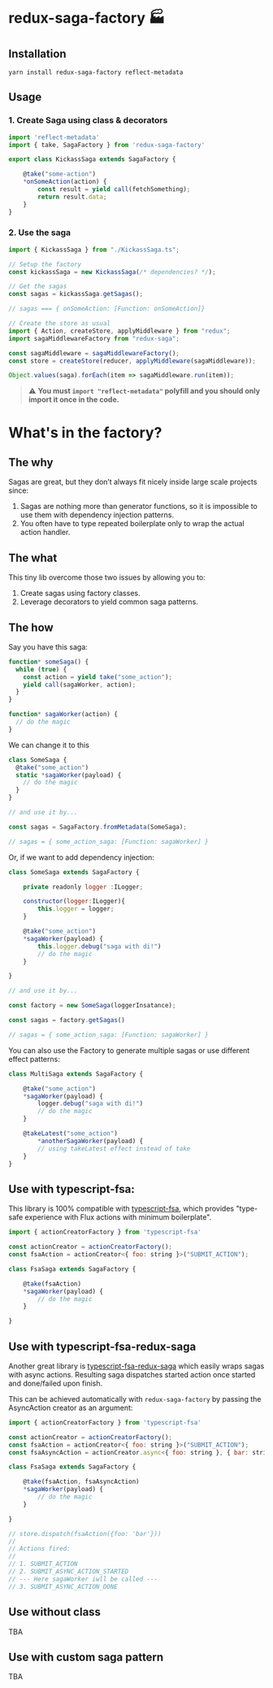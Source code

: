 # redux-saga-factory 🏭

## Installation

```
yarn install redux-saga-factory reflect-metadata
```

## Usage

### 1. Create Saga using class & decorators

```js
import 'reflect-metadata'
import { take, SagaFactory } from 'redux-saga-factory'

export class KickassSaga extends SagaFactory {

    @take("some-action")
    *onSomeAction(action) {
        const result = yield call(fetchSomething);
        return result.data;
    }
}
```

### 2. Use the saga

```js
import { KickassSaga } from "./KickassSaga.ts";

// Setup the factory 
const kickassSaga = new KickassSaga(/* dependencies? */);

// Get the sagas
const sagas = kickassSaga.getSagas();

// sagas === { onSomeAction: [Function: onSomeAction]}

// Create the store as usual
import { Action, createStore, applyMiddleware } from "redux";
import sagaMiddlewareFactory from "redux-saga";

const sagaMiddleware = sagaMiddlewareFactory();
const store = createStore(reducer, applyMiddleware(sagaMiddleware));

Object.values(saga).forEach(item => sagaMiddleware.run(item));
```

> ⚠️ **You must `import "reflect-metadata"` polyfill  and you should only import it once in the code.**

# What's in the factory?

## The why

Sagas are great, but they don’t always fit nicely inside large scale projects since:

1.  Sagas are nothing more than generator functions, so it is impossible to use them with dependency injection patterns.
2.  You often have to type repeated boilerplate only to wrap the actual action handler.

## The what

This tiny lib overcome those two issues by allowing you to:

1.  Create sagas using factory classes.
2.  Leverage decorators to yield common saga patterns.

## The how

Say you have this saga:

```js
function* someSaga() {
  while (true) {
    const action = yield take("some_action");
    yield call(sagaWorker, action);
  }
}

function* sagaWorker(action) {
  // do the magic
}
```

We can change it to this

```js
class SomeSaga {
  @take("some_action")
  static *sagaWorker(payload) {
    // do the magic
  }
}

// and use it by...

const sagas = SagaFactory.fromMetadata(SomeSaga);

// sagas = { some_action_saga: [Function: sagaWorker] }
```

Or, if we want to add dependency injection:

```js
class SomeSaga extends SagaFactory {

	private readonly logger :ILogger;

	constructor(logger:ILogger){
		this.logger = logger;
	}

	@take("some_action")
	*sagaWorker(payload) {
		this.logger.debug("saga with di!")
		// do the magic
	}

}

// and use it by...

const factory = new SomeSaga(loggerInsatance);

const sagas = factory.getSagas()

// sagas = { some_action_saga: [Function: sagaWorker] }
```

You can also use the Factory to generate multiple sagas or use different effect patterns:

```js
class MultiSaga extends SagaFactory {

	@take("some_action")
	*sagaWorker(payload) {
		logger.debug("saga with di!")
		// do the magic
	}

	@takeLatest("some_action")
        *anotherSagaWorker(payload) {
		// using takeLatest effect instead of take
	}
}
```

## Use with typescript-fsa:

This library is 100% compatible with [typescript-fsa](https://www.npmjs.com/package/typescript-fsa), which provides "type-safe experience with Flux actions with minimum boilerplate".

```js
import { actionCreatorFactory } from 'typescript-fsa'

const actionCreator = actionCreatorFactory();
const fsaAction = actionCreator<{ foo: string }>("SUBMIT_ACTION");

class FsaSaga extends SagaFactory {

	@take(fsaAction)
	*sagaWorker(payload) {
		// do the magic
	}

}
```

## Use with typescript-fsa-redux-saga

Another great library is [typescript-fsa-redux-saga](https://github.com/aikoven/typescript-fsa-redux-saga) which easily wraps sagas with async actions. Resulting saga dispatches started action once started and done/failed upon finish.

This can be achieved automatically with `redux-saga-factory` by passing the AsyncAction creator as an argument:

```js
import { actionCreatorFactory } from 'typescript-fsa'

const actionCreator = actionCreatorFactory();
const fsaAction = actionCreator<{ foo: string }>("SUBMIT_ACTION");
const fsaAsyncAction = actionCreator.async<{ foo: string }, { bar: string}>("SUBMIT_ASYNC_ACTION");

class FsaSaga extends SagaFactory {

	@take(fsaAction, fsaAsyncAction)
	*sagaWorker(payload) {
		// do the magic
	}

}

// store.dispatch(fsaAction({foo: 'bar'}))
//
// Actions fired:
//
// 1. SUBMIT_ACTION
// 2. SUBMIT_ASYNC_ACTION_STARTED
// --- Here sagaWorker iwll be called ---
// 3. SUBMIT_ASYNC_ACTION_DONE
```

## Use without class

TBA

## Use with custom saga pattern

TBA
